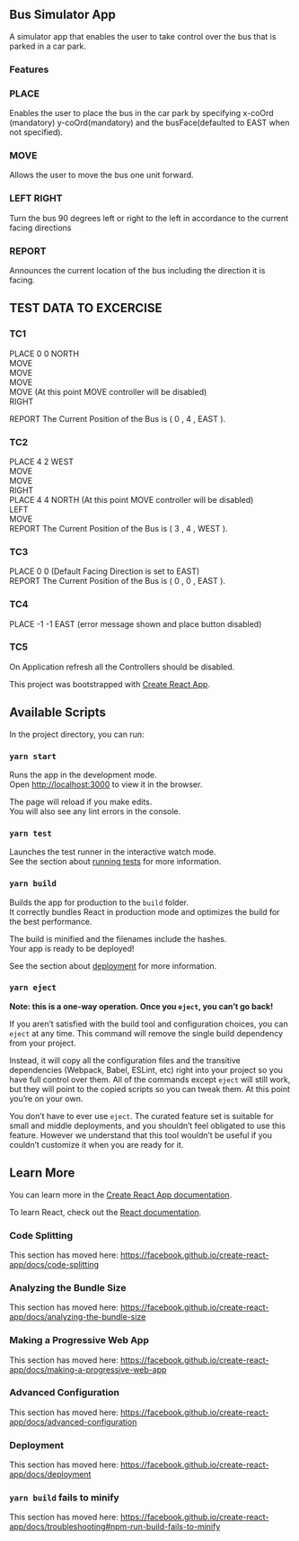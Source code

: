 ## Bus Simulator App

A simulator app that enables the user to take control over the bus that is parked in a car park.<br/>

### Features

### PLACE

Enables the user to place the bus in the car park by specifying x-coOrd (mandatory) y-coOrd(mandatory) and the busFace(defaulted to EAST when not specified).<br/>

### MOVE

Allows the user to move the bus one unit forward.<br/>

### LEFT RIGHT

Turn the bus 90 degrees left or right to the left in accordance to the current facing directions

### REPORT

Announces the current location of the bus including the direction it is facing.

## TEST DATA TO EXCERCISE

### TC1

PLACE 0 0 NORTH <br/>
MOVE <br/>
MOVE <br/>
MOVE<br/>
MOVE (At this point MOVE controller will be disabled) <br/>
RIGHT<br/>

REPORT The Current Position of the Bus is ( 0 , 4 , EAST ).<br/>

### TC2

PLACE 4 2 WEST <br/>
MOVE <br/>
MOVE <br/>
RIGHT <br/>
PLACE 4 4 NORTH (At this point MOVE controller will be disabled) <br/>
LEFT <br/>
MOVE <br/>
REPORT The Current Position of the Bus is ( 3 , 4 , WEST ). <br/>

### TC3

PLACE 0 0 (Default Facing Direction is set to EAST) <br/>
REPORT The Current Position of the Bus is ( 0 , 0 , EAST ). <br/>

### TC4

PLACE -1 -1 EAST (error message shown and place button disabled) <br/>

### TC5

On Application refresh all the Controllers should be disabled. <br/>

This project was bootstrapped with [Create React App](https://github.com/facebook/create-react-app).

## Available Scripts

In the project directory, you can run:

### `yarn start`

Runs the app in the development mode.<br />
Open [http://localhost:3000](http://localhost:3000) to view it in the browser.

The page will reload if you make edits.<br />
You will also see any lint errors in the console.

### `yarn test`

Launches the test runner in the interactive watch mode.<br />
See the section about [running tests](https://facebook.github.io/create-react-app/docs/running-tests) for more information.

### `yarn build`

Builds the app for production to the `build` folder.<br />
It correctly bundles React in production mode and optimizes the build for the best performance.

The build is minified and the filenames include the hashes.<br />
Your app is ready to be deployed!

See the section about [deployment](https://facebook.github.io/create-react-app/docs/deployment) for more information.

### `yarn eject`

**Note: this is a one-way operation. Once you `eject`, you can’t go back!**

If you aren’t satisfied with the build tool and configuration choices, you can `eject` at any time. This command will remove the single build dependency from your project.

Instead, it will copy all the configuration files and the transitive dependencies (Webpack, Babel, ESLint, etc) right into your project so you have full control over them. All of the commands except `eject` will still work, but they will point to the copied scripts so you can tweak them. At this point you’re on your own.

You don’t have to ever use `eject`. The curated feature set is suitable for small and middle deployments, and you shouldn’t feel obligated to use this feature. However we understand that this tool wouldn’t be useful if you couldn’t customize it when you are ready for it.

## Learn More

You can learn more in the [Create React App documentation](https://facebook.github.io/create-react-app/docs/getting-started).

To learn React, check out the [React documentation](https://reactjs.org/).

### Code Splitting

This section has moved here: https://facebook.github.io/create-react-app/docs/code-splitting

### Analyzing the Bundle Size

This section has moved here: https://facebook.github.io/create-react-app/docs/analyzing-the-bundle-size

### Making a Progressive Web App

This section has moved here: https://facebook.github.io/create-react-app/docs/making-a-progressive-web-app

### Advanced Configuration

This section has moved here: https://facebook.github.io/create-react-app/docs/advanced-configuration

### Deployment

This section has moved here: https://facebook.github.io/create-react-app/docs/deployment

### `yarn build` fails to minify

This section has moved here: https://facebook.github.io/create-react-app/docs/troubleshooting#npm-run-build-fails-to-minify
